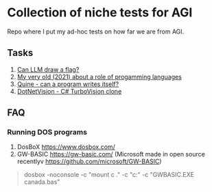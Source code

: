# Collection of niche tests for AGI
Repo where I put my ad-hoc tests on how far we are from AGI.
## Tasks
1. [Can LLM draw a flag?](https://github.com/marcinmachura/MeVsAi/blob/main/FunWithFlags/2025-07-21/FunWithFlagsJuly2025.md)
2. [My very old (2021) about a role of progamming languages](Blog\0-EN-software-eng.md)
3. [Quine - can a program writes itself?](Blog\1-Quine.md)
3. [DotNetVision - C# TurboVision clone](Blog\2-DotNetVision.md)

## FAQ
### Running DOS programs
1) DosBoX https://www.dosbox.com/
2) GW-BASIC https://gw-basic.com/ (Microsoft made in open source recentlyv https://github.com/microsoft/GW-BASIC)
> dosbox -noconsole -c "mount c ." -c "c:" -c "GWBASIC.EXE canada.bas"



 